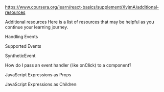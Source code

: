 https://www.coursera.org/learn/react-basics/supplement/XvjmA/additional-resources


Additional resources
Here is a list of resources that may be helpful as you continue your learning journey.

Handling Events

Supported Events

SyntheticEvent

How do I pass an event handler (like onClick) to a component?

JavaScript Expressions as Props

JavaScript Expressions as Children
 